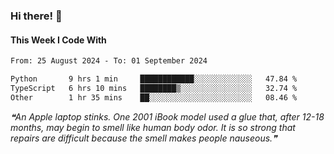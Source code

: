 ### Hi there! 👋

#### This Week I Code With
<!--START_SECTION:waka-->

```txt
From: 25 August 2024 - To: 01 September 2024

Python       9 hrs 1 min     ████████████░░░░░░░░░░░░░   47.84 %
TypeScript   6 hrs 10 mins   ████████▒░░░░░░░░░░░░░░░░   32.74 %
Other        1 hr 35 mins    ██░░░░░░░░░░░░░░░░░░░░░░░   08.46 %
```

<!--END_SECTION:waka-->

<!--STARTS_HERE_QUOTE_README-->
<i>❝An Apple laptop stinks. One 2001 iBook model used a glue that, after 12-18 months, may begin to smell like human body odor. It is so strong that repairs are difficult because the smell makes people nauseous.❞</i>
<!--ENDS_HERE_QUOTE_README-->
